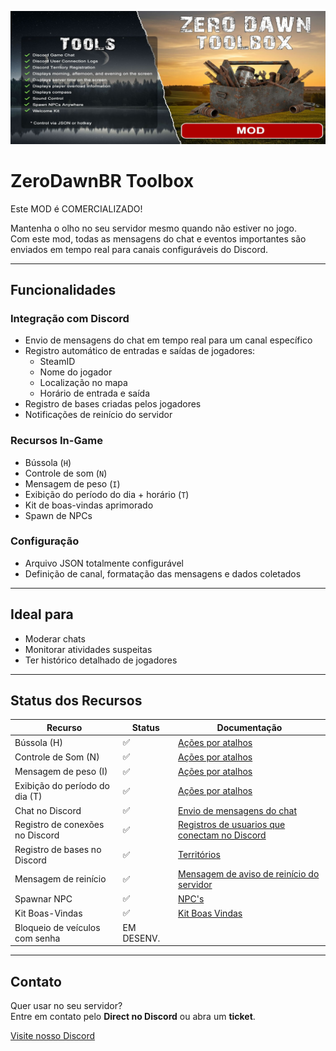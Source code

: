 ![Banner do Mod](https://github.com/zerodawnbr/zerodawntoolbox/blob/main/imgs/zerodawntoolbox.jpg)

# ZeroDawnBR Toolbox

Este MOD é COMERCIALIZADO!

Mantenha o olho no seu servidor mesmo quando não estiver no jogo.  
Com este mod, todas as mensagens do chat e eventos importantes são enviados em tempo real para canais configuráveis do Discord.  

---

## Funcionalidades

### Integração com Discord
- Envio de mensagens do chat em tempo real para um canal específico  
- Registro automático de entradas e saídas de jogadores:
  - SteamID  
  - Nome do jogador  
  - Localização no mapa  
  - Horário de entrada e saída  
- Registro de bases criadas pelos jogadores  
- Notificações de reinício do servidor  

### Recursos In-Game
- Bússola (`H`)  
- Controle de som (`N`)  
- Mensagem de peso (`I`)  
- Exibição do período do dia + horário (`T`)  
- Kit de boas-vindas aprimorado  
- Spawn de NPCs  

### Configuração
- Arquivo JSON totalmente configurável  
- Definição de canal, formatação das mensagens e dados coletados  

---

## Ideal para
- Moderar chats  
- Monitorar atividades suspeitas  
- Ter histórico detalhado de jogadores  

---

## Status dos Recursos

| Recurso                          | Status | Documentação |
|----------------------------------|--------|--------------|
| Bússola (H)                      | ✅      |[Ações por atalhos](https://github.com/zerodawnbr/zerodawntoolbox/wiki/A%C3%A7%C3%B5es-por-atalhos)|
| Controle de Som (N)              | ✅      |[Ações por atalhos](https://github.com/zerodawnbr/zerodawntoolbox/wiki/A%C3%A7%C3%B5es-por-atalhos)|
| Mensagem de peso (I)             | ✅      |[Ações por atalhos](https://github.com/zerodawnbr/zerodawntoolbox/wiki/A%C3%A7%C3%B5es-por-atalhos)|
| Exibição do período do dia (T)   | ✅      |[Ações por atalhos](https://github.com/zerodawnbr/zerodawntoolbox/wiki/A%C3%A7%C3%B5es-por-atalhos)|
| Chat no Discord                  | ✅      |[Envio de mensagens do chat](https://github.com/zerodawnbr/zerodawntoolbox/wiki/Envio-de-mensagens-do-chat)|
| Registro de conexões no Discord  | ✅      |[Registros de usuarios que conectam no Discord](https://github.com/zerodawnbr/zerodawntoolbox/wiki/Registros-de-usuarios-que-conectam-no-Discord)|
| Registro de bases no Discord     | ✅      |[Territórios](https://github.com/zerodawnbr/zerodawntoolbox/wiki/Territ%C3%B3rios)|
| Mensagem de reinício             | ✅      |[Mensagem de aviso de reinício do servidor](https://github.com/zerodawnbr/zerodawntoolbox/wiki/Mensagem-de-aviso-de-rein%C3%ADcio-do-servidor)|
| Spawnar NPC                      | ✅      |[NPC's](https://github.com/zerodawnbr/zerodawntoolbox/wiki/NPC's)|
| Kit Boas-Vindas                  | ✅      |[Kit Boas Vindas](https://github.com/zerodawnbr/zerodawntoolbox/wiki/Kit-Boas-Vindas)|
| Bloqueio de veículos com senha   |EM DESENV.||

---

## Contato
Quer usar no seu servidor?  
Entre em contato pelo **Direct no Discord** ou abra um **ticket**.  

[Visite nosso Discord](https://discord.gg/DNMhmKkZP3)


